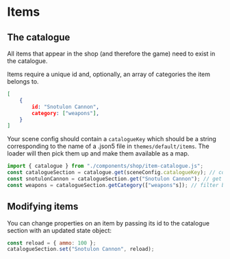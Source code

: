 # Items

## The catalogue

All items that appear in the shop (and therefore the game) need to exist in the catalogue. 

Items require a unique id and, optionally, an array of categories the item belongs to.

```json
[
    { 
        id: "Snotulon Cannon",
        category: ["weapons"],
    }
]
``` 

Your scene config should contain a `catalogueKey` which should be a string corresponding to the name of a .json5 file in `themes/default/items`. The loader will then pick them up and make them available as a map. 
 

```javascript
import { catalogue } from "./components/shop/item-catalogue.js";
const catalogueSection = catalogue.get(sceneConfig.catalogueKey); // corresponding to a .json5 in items/
const snotulonCannon = catalogueSection.get("Snotulon Cannon"); // get a single item
const weapons = catalogueSection.getCategory(["weapons"s]); // filter by array of categories
```

## Modifying items

You can change properties on an item by passing its id to the catalogue section with an updated state object:

```javascript
const reload = { ammo: 100 };
catalogueSection.set("Snotulon Cannon", reload); 
```




